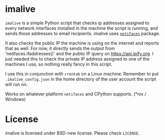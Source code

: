 # imalive
`imalive` is a simple Python script that checks ip addresses assigned to every network interfaces installed in the machine the script is running, and sends those addresses to email recipients. imalive uses [`netifaces`](https://alastairs-place.net/projects/netifaces/) package.

It also checks the public IP the machine is using on the internet and reports that as well. For now, it directly sends the output from 'netifaces.ifaddresses()' and the public IP query on https://api.ipify.org. I just needed this to check the private IP address assigned to one of the machines I use, so nothing really fancy in this script.

I use this in conjunction with `crontab` on a Linux machine. Remember to put `.imalive_config.json` in the home directory of the user account the script will run on.

Works on whatever platform `netifaces` and CPython supports. (*nix / Windows)

# License

imalive is licensed under BSD-new license. Please check `LICENSE`.

